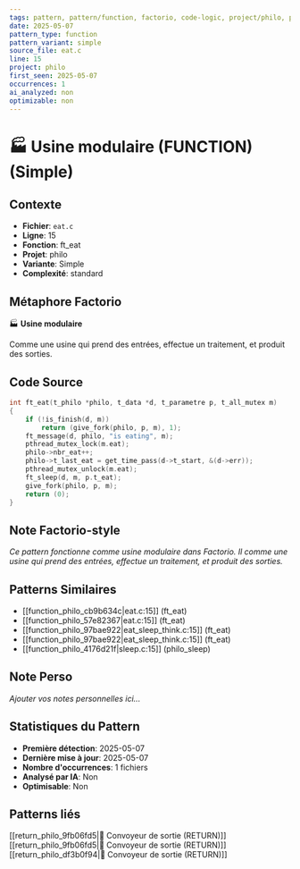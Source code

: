 ```yaml
---
tags: pattern, pattern/function, factorio, code-logic, project/philo, pattern/variant/simple
date: 2025-05-07
pattern_type: function
pattern_variant: simple
source_file: eat.c
line: 15
project: philo
first_seen: 2025-05-07
occurrences: 1
ai_analyzed: non
optimizable: non
---
```


# 🏭 Usine modulaire (FUNCTION) (Simple)

## Contexte
- **Fichier**: `eat.c`
- **Ligne**: 15
- **Fonction**: ft_eat
- **Projet**: philo
- **Variante**: Simple
- **Complexité**: standard

## Métaphore Factorio
🏭 **Usine modulaire**

Comme une usine qui prend des entrées, effectue un traitement, et produit des sorties.

## Code Source
```c
int	ft_eat(t_philo *philo, t_data *d, t_parametre p, t_all_mutex m)
{
	if (!is_finish(d, m))
		return (give_fork(philo, p, m), 1);
	ft_message(d, philo, "is eating", m);
	pthread_mutex_lock(m.eat);
	philo->nbr_eat++;
	philo->t_last_eat = get_time_pass(d->t_start, &(d->err));
	pthread_mutex_unlock(m.eat);
	ft_sleep(d, m, p.t_eat);
	give_fork(philo, p, m);
	return (0);
}
```

## Note Factorio-style
*Ce pattern fonctionne comme usine modulaire dans Factorio. Il comme une usine qui prend des entrées, effectue un traitement, et produit des sorties.*

## Patterns Similaires
- [[function_philo_cb9b634c|eat.c:15]] (ft_eat)
- [[function_philo_57e82367|eat.c:15]] (ft_eat)
- [[function_philo_97bae922|eat_sleep_think.c:15]] (ft_eat)
- [[function_philo_97bae922|eat_sleep_think.c:15]] (ft_eat)
- [[function_philo_4176d21f|sleep.c:15]] (philo_sleep)

## Note Perso
*Ajouter vos notes personnelles ici...*

## Statistiques du Pattern
- **Première détection**: 2025-05-07
- **Dernière mise à jour**: 2025-05-07
- **Nombre d'occurrences**: 1 fichiers
- **Analysé par IA**: Non
- **Optimisable**: Non

## Patterns liés
[[return_philo_9fb06fd5|🚚 Convoyeur de sortie (RETURN)]]
[[return_philo_9fb06fd5|🚚 Convoyeur de sortie (RETURN)]]
[[return_philo_df3b0f94|🚚 Convoyeur de sortie (RETURN)]]

